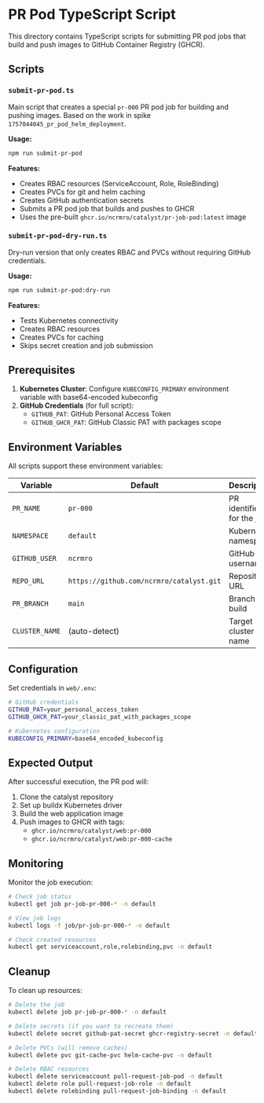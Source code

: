 # PR Pod TypeScript Script

This directory contains TypeScript scripts for submitting PR pod jobs that build and push images to GitHub Container Registry (GHCR).

## Scripts

### `submit-pr-pod.ts`
Main script that creates a special `pr-000` PR pod job for building and pushing images. Based on the work in spike `1757044045_pr_pod_helm_deployment`.

**Usage:**
```bash
npm run submit-pr-pod
```

**Features:**
- Creates RBAC resources (ServiceAccount, Role, RoleBinding)
- Creates PVCs for git and helm caching
- Creates GitHub authentication secrets
- Submits a PR pod job that builds and pushes to GHCR
- Uses the pre-built `ghcr.io/ncrmro/catalyst/pr-job-pod:latest` image

### `submit-pr-pod-dry-run.ts`
Dry-run version that only creates RBAC and PVCs without requiring GitHub credentials.

**Usage:**
```bash
npm run submit-pr-pod:dry-run
```

**Features:**
- Tests Kubernetes connectivity
- Creates RBAC resources
- Creates PVCs for caching
- Skips secret creation and job submission

## Prerequisites

1. **Kubernetes Cluster**: Configure `KUBECONFIG_PRIMARY` environment variable with base64-encoded kubeconfig
2. **GitHub Credentials** (for full script):
   - `GITHUB_PAT`: GitHub Personal Access Token
   - `GITHUB_GHCR_PAT`: GitHub Classic PAT with packages scope

## Environment Variables

All scripts support these environment variables:

| Variable | Default | Description |
|----------|---------|-------------|
| `PR_NAME` | `pr-000` | PR identifier for the job |
| `NAMESPACE` | `default` | Kubernetes namespace |
| `GITHUB_USER` | `ncrmro` | GitHub username |
| `REPO_URL` | `https://github.com/ncrmro/catalyst.git` | Repository URL |
| `PR_BRANCH` | `main` | Branch to build |
| `CLUSTER_NAME` | (auto-detect) | Target cluster name |

## Configuration

Set credentials in `web/.env`:

```bash
# GitHub credentials
GITHUB_PAT=your_personal_access_token
GITHUB_GHCR_PAT=your_classic_pat_with_packages_scope

# Kubernetes configuration
KUBECONFIG_PRIMARY=base64_encoded_kubeconfig
```

## Expected Output

After successful execution, the PR pod will:

1. Clone the catalyst repository
2. Set up buildx Kubernetes driver
3. Build the web application image
4. Push images to GHCR with tags:
   - `ghcr.io/ncrmro/catalyst/web:pr-000`
   - `ghcr.io/ncrmro/catalyst/web:pr-000-cache`

## Monitoring

Monitor the job execution:

```bash
# Check job status
kubectl get job pr-job-pr-000-* -n default

# View job logs
kubectl logs -f job/pr-job-pr-000-* -n default

# Check created resources
kubectl get serviceaccount,role,rolebinding,pvc -n default
```

## Cleanup

To clean up resources:

```bash
# Delete the job
kubectl delete job pr-job-pr-000-* -n default

# Delete secrets (if you want to recreate them)
kubectl delete secret github-pat-secret ghcr-registry-secret -n default

# Delete PVCs (will remove caches)
kubectl delete pvc git-cache-pvc helm-cache-pvc -n default

# Delete RBAC resources
kubectl delete serviceaccount pull-request-job-pod -n default
kubectl delete role pull-request-job-role -n default
kubectl delete rolebinding pull-request-job-binding -n default
```